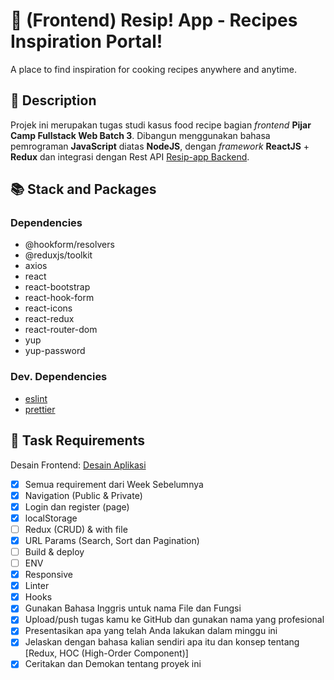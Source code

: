 # 🍳 (Frontend) Resip! App - Recipes Inspiration Portal!

A place to find inspiration for cooking recipes anywhere and anytime.

## 📝 Description

Projek ini merupakan tugas studi kasus food recipe bagian _frontend_ **Pijar Camp Fullstack Web Batch 3**. Dibangun menggunakan bahasa pemrograman **JavaScript** diatas **NodeJS**, dengan _framework_ **ReactJS** + **Redux** dan integrasi dengan Rest API [Resip-app Backend](https://github.com/irfnd/resip-app-backend).

## 📚 Stack and Packages

### Dependencies

- @hookform/resolvers
- @reduxjs/toolkit
- axios
- react
- react-bootstrap
- react-hook-form
- react-icons
- react-redux
- react-router-dom
- yup
- yup-password

### Dev. Dependencies

- [eslint](https://github.com/eslint/eslint)
- [prettier](https://github.com/prettier/prettier)

## 🎯 Task Requirements

Desain Frontend: [Desain Aplikasi](https://www.figma.com/file/SUbBTYCq1e4ngRt20lSdqr/Food-Recipe?node-id=47%3A1273)

- [x] Semua requirement dari Week Sebelumnya
- [x] Navigation (Public & Private)
- [x] Login dan register (page)
- [x] localStorage
- [ ] Redux (CRUD) & with file
- [x] URL Params (Search, Sort dan Pagination)
- [ ] Build & deploy
- [ ] ENV
- [x] Responsive
- [x] Linter
- [x] Hooks
- [x] Gunakan Bahasa Inggris untuk nama File dan Fungsi
- [x] Upload/push tugas kamu ke GitHub dan gunakan nama yang profesional
- [x] Presentasikan apa yang telah Anda lakukan dalam minggu ini
- [x] Jelaskan dengan bahasa kalian sendiri apa itu dan konsep tentang [Redux, HOC (High-Order Component)]
- [x] Ceritakan dan Demokan tentang proyek ini
